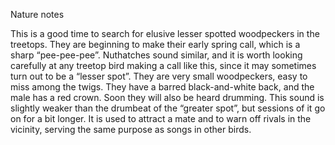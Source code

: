 Nature notes

This is a good time to search for elusive lesser spotted woodpeckers in the treetops. They are beginning to make their early spring call, which is a sharp “pee-pee-pee”. Nuthatches sound similar, and it is worth looking carefully at any treetop bird making a call like this, since it may sometimes turn out to be a “lesser spot”. They are very small woodpeckers, easy to miss among the twigs. They have a barred black-and-white back, and the male has a red crown. Soon they will also be heard drumming. This sound is slightly weaker than the drumbeat of the “greater spot”, but sessions of it go on for a bit longer. It is used to attract a mate and to warn off rivals in the vicinity, serving the same purpose as songs in other birds.